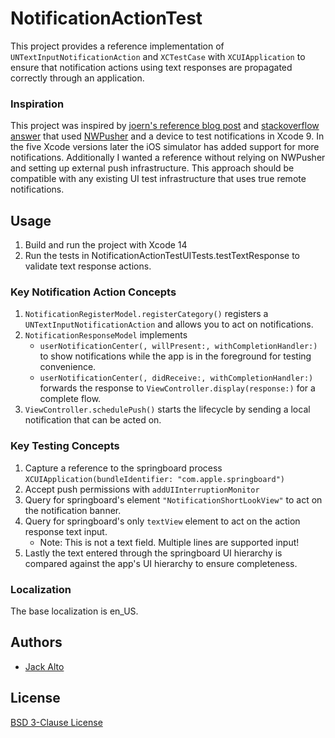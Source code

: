 # NotificationActionTest

This project provides a reference implementation of `UNTextInputNotificationAction` and `XCTestCase` with `XCUIApplication` to ensure that notification actions using text responses are propagated correctly through an application.

### Inspiration

This project was inspired by [joern's reference blog post][1] and [stackoverflow answer][2] that used [NWPusher][3] and a device to test notifications in Xcode 9. In the five Xcode versions later the iOS simulator has added support for more notifications. Additionally I wanted a reference without relying on NWPusher and setting up external push  infrastructure. This approach should be compatible with any existing UI test infrastructure that uses true remote notifications.

## Usage

1. Build and run the project with Xcode 14
2. Run the tests in NotificationActionTestUITests.testTextResponse to validate text response actions.

### Key Notification Action Concepts

1. `NotificationRegisterModel.registerCategory()` registers a `UNTextInputNotificationAction` and allows you to act on notifications.
2. `NotificationResponseModel` implements
    - `userNotificationCenter(, willPresent:, withCompletionHandler:)` to show notifications while the app is in the foreground for testing convenience.
    - `userNotificationCenter(, didReceive:, withCompletionHandler:)` forwards the response to `ViewController.display(response:)` for a complete flow.
3. `ViewController.schedulePush()` starts the lifecycle by sending a local notification that can be acted on.

### Key Testing Concepts

1. Capture a reference to the springboard process `XCUIApplication(bundleIdentifier: "com.apple.springboard")`
2. Accept push permissions with `addUIInterruptionMonitor`
3. Query for springboard's element `"NotificationShortLookView"` to act on the notification banner.
3. Query for springboard's only `textView` element to act on the action response text input.
    - Note: This is not a text field. Multiple lines are supported input!
4. Lastly the text entered through the springboard UI hierarchy is compared against the app's UI hierarchy to ensure completeness.

### Localization

The base localization is en\_US.

## Authors

- [Jack Alto](https://github.com/aokj4ck)

## License

[BSD 3-Clause License](LICENSE)

[1]: https://www.pixeldock.com/blog/testing-push-notifications-with-xcode-uitests/
[2]: https://stackoverflow.com/questions/44986454/ios-using-push-notifications-in-uitests-target
[3]: https://github.com/noodlewerk/NWPusher
